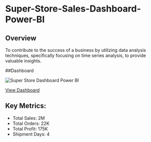 # Super-Store-Sales-Dashboard-Power-BI

##  Overview

To contribute to the success of a business by utilizing data analysis techniques, specifically focusing on time series analysis, to provide valuable insights. 

##Dashboard


![Super Store Dashboard Power BI](https://github.com/user-attachments/assets/ee7b0c1e-8875-4df0-a366-477ba003f918)


<a href = "https://github.com/Tehreem112/Super-Store-Sales-Dashboard-Power-BI/blob/main/Super%20Store%20Dashboard%20Power%20BI.png"> View Dashboard</a>


## Key Metrics:
- Total Sales: 2M
- Total Orders: 22K
- Total Profit: 175K
- Shipment Days: 4




